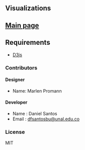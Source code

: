## Visualizations
  ## [Main  page](https://xdanielsb.github.io/EnergyVis/index.html)

## Requirements
  - [D3js](https://d3js.org/d3.v4.min.js)

### Contributors

#### Designer
* Name:  Marlen Promann

#### Developer
* Name : Daniel Santos
* Email : dfsantosbu@unal.edu.co

### License
MIT
